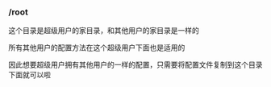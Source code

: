 ### /root
这个目录是超级用户的家目录，和其他用户的家目录是一样的

所有其他用户的配置方法在这个超级用户下面也是适用的

因此想要超级用户拥有其他用户的一样的配置，只需要将配置文件复制到这个目录下面就可以啦
